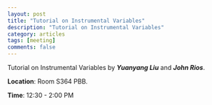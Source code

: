 ```yaml
---
layout: post
title: "Tutorial on Instrumental Variables"
description: "Tutorial on Instrumental Variables"
category: articles
tags: [meeting]
comments: false
---
```


Tutorial on Instrumental Variables by ___Yuanyang Liu___ and ___John Rios___.

__Location__: Room S364 PBB. 

__Time__: 12:30 - 2:00 PM
